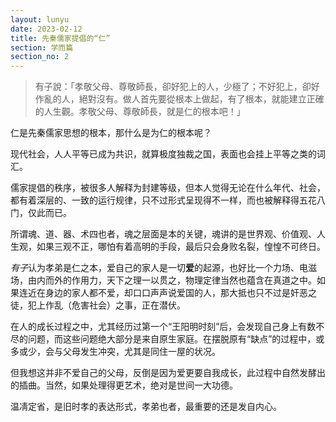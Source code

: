 ```yaml
---
layout: lunyu
date: 2023-02-12
title: 先秦儒家提倡的“仁”
section: 学而篇
section_no: 2
---
```


> 有子說：「孝敬父母、尊敬師長，卻好犯上的人，少極了；不好犯上，卻好作亂的人，絕對沒有。做人首先要從根本上做起，有了根本，就能建立正確的人生觀。孝敬父母、尊敬師長，就是仁的根本吧！」

仁是先秦儒家思想的根本，那什么是为仁的根本呢？

现代社会，人人平等已成为共识，就算极度独裁之国，表面也会挂上平等之类的词汇。

儒家提倡的秩序，被很多人解释为封建等级，但本人觉得无论在什么年代、社会，都有着深层的、一致的运行规律，只不过形式呈现得不一样，而也被解释得五花八门，仅此而已。

所谓魂、道、器、术四也者，魂之层面是本的关键，魂讲的是世界观、价值观、人生观，如果三观不正，哪怕有着高明的手段，最后只会身败名裂，惶惶不可终日。

*有子*认为孝弟是仁之本，爱自己的家人是一切**爱**的起源，也好比一个力场、电滋场，由内而外的作用力，天下之理一以贯之，物理定律当然也蕴含在真道之中。如果连近在身边的家人都不爱，却口口声声说爱国的人，那大抵也只不过是奸恶之徒，犯上作乱（危害社会）之事，正在潜伏。

在人的成长过程之中，尤其经历过第一个“王阳明时刻”后，会发现自己身上有数不尽的问题，而这些问题绝大部分是来自原生家庭。在摆脱原有“缺点”的过程中，或多或少，会与父母发生冲突，尤其是同住一屋的状况。

但我想这并非不爱自己的父母，反倒是因为爱更要自我成长，此过程中自然发酵出的插曲。当然，如果处理得更艺术，绝对是世间一大功德。

温凊定省，是旧时孝的表达形式，孝弟也者，最重要的还是发自内心。
